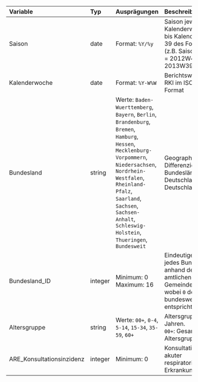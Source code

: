| Variable                  | Typ     | Ausprägungen                                                                                                                                                                                                                                                                  | Beschreibung                                                                                                             |
|:--------------------------|:--------|:------------------------------------------------------------------------------------------------------------------------------------------------------------------------------------------------------------------------------------------------------------------------------|:-------------------------------------------------------------------------------------------------------------------------|
| Saison                    | date    | Format: `%Y/%y`                                                                                                                                                                                                                                                               | Saison jeweils von Kalenderwoche 40 bis Kalenderwoche 39 des Folgejahres <br>(z.B. Saison 2012/13 = 2012W40 bis 2013W39) |
| Kalenderwoche             | date    | Format: `%Y-W%W`                                                                                                                                                                                                                                                              | Berichtswoche des RKI im ISO-8601 Format                                                                                 |
| Bundesland                | string  | Werte: `Baden-Wuerttemberg`, `Bayern`, `Berlin`, `Brandenburg`, `Bremen`, `Hamburg`, `Hessen`, `Mecklenburg-Vorpommern`, `Niedersachsen`, `Nordrhein-Westfalen`, `Rheinland-Pfalz`, `Saarland`, `Sachsen`, `Sachsen-Anhalt`, `Schleswig-Holstein`, `Thueringen`, `Bundesweit` | Geographische Differenzierung in 16 Bundesländer in Deutschland und Deutschland gesamt                                   |
| Bundesland_ID             | integer | Minimum: 0<br>Maximum: 16                                                                                                                                                                                                                                                     | Eindeutige Zahl für jedes Bundesland anhand des amtlichen Gemeindeschlüssel wobei `0` dem bundesweiten Gebiet entspricht |
| Altersgruppe              | string  | Werte: `00+`, `0-4`, `5-14`, `15-34`, `35-59`, `60+`                                                                                                                                                                                                                          | Altersgruppen in Jahren.<br>`00+`: Gesamt über alle Altersgruppen                                                        |
| ARE_Konsultationsinzidenz | integer | Minimum: 0                                                                                                                                                                                                                                                                    | Konsultationsinzidenz akuter respiratorischer Erkrankungen                                                               |